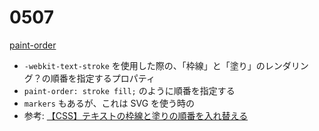 # 0507

[paint-order](https://developer.mozilla.org/ja/docs/Web/CSS/paint-order)

- `-webkit-text-stroke` を使用した際の、「枠線」と「塗り」のレンダリング？の順番を指定するプロパティ
- `paint-order: stroke fill;` のように順番を指定する
- `markers` もあるが、これは SVG を使う時の
- 参考: [【CSS】テキストの枠線と塗りの順番を入れ替える](https://qiita.com/degudegu2510/items/143a804a09ca3e44f265)
